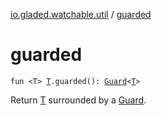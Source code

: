 [io.gladed.watchable.util](index.md) / [guarded](./guarded.md)

# guarded

`fun <T> `[`T`](guarded.md#T)`.guarded(): `[`Guard`](-guard/index.md)`<`[`T`](guarded.md#T)`>`

Return [T](guarded.md#T) surrounded by a [Guard](-guard/index.md).

